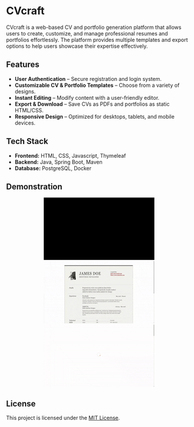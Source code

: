 # CVcraft

CVcraft is a web-based CV and portfolio generation platform that allows users to create, customize, and manage professional resumes and portfolios effortlessly. The platform provides multiple templates and export options to help users showcase their expertise effectively.

## Features
- **User Authentication** – Secure registration and login system.
- **Customizable CV & Portfolio Templates** – Choose from a variety of designs.
- **Instant Editing** – Modify content with a user-friendly editor.
- **Export & Download** – Save CVs as PDFs and portfolios as static HTML/CSS.
- **Responsive Design** – Optimized for desktops, tablets, and mobile devices.

## Tech Stack
- **Frontend:** HTML, CSS, Javascript, Thymeleaf
- **Backend:** Java, Spring Boot, Maven
- **Database:** PostgreSQL, Docker

## Demonstration
<p align="center">
  <img src="demo/example1.gif" width="300" />
  <img src="demo/example2.gif" width="300" />
  <img src="demo/example3.gif" width="300" />
</p>

## License
This project is licensed under the [MIT License](LICENSE).